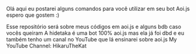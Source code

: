 Olá aqui eu postarei alguns comandos para você utilizar em seu bot Aoi.js espero que gostem :)

Esse repositório será sobre meus códigos em aoi.js e alguns bdb caso vocês queiram 
A hidetaka é uma bot 100% aoi.js mas ela já foi dbd e eu também tenho um canal no YouTube que lá ensinarei sobre aoi.js
My YouTube Channel: HikaruTheKat 
